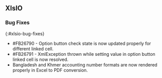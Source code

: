 ## XlsIO

### Bug Fixes
{:#xlsio-bug-fixes}

* \#FB26790 - Option button check state is now updated properly for different linked cell.
* \#FB26791 - XmlException thrown while setting value in option button linked cell is now resolved.
* Bangladesh and Khmer accounting number formats are now rendered properly in Excel to PDF conversion.
